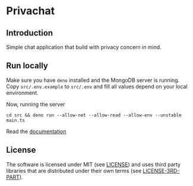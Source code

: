 # Privachat

## Introduction

Simple chat application that build with privacy concern in mind.

## Run locally

Make sure you have `deno` installed and the MongoDB server is running. Copy
`src/.env.example` to `src/.env` and fill all values depend on your local
environment.

Now, running the server

```
cd src && deno run --allow-net --allow-read --allow-env --unstable main.ts
```

Read the [documentation](./doc/README.md)

## License

The software is licensed under MIT (see [LICENSE](./LICENSE)) and uses third
party libraries that are distributed under their own terms (see
[LICENSE-3RD-PART](./LICENSE-3RD-PARTY)).

